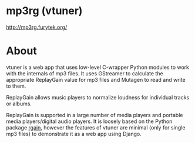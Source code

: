 # mp3rg (vtuner)

http://mp3rg.furytek.org/

# About

vtuner is a web app that uses low-level C-wrapper Python modules to work with the internals of mp3 files. It uses GStreamer to calculate the appropriate ReplayGain value for mp3 files and Mutagen to read and write to them.

ReplayGain allows music players to normalize loudness for individual tracks or albums. 

ReplayGain is supported in a large number of media players and portable media players/digital audio players. It is loosely based on the Python package <a href="https://pypi.python.org/pypi/rgain">rgain</a>, however the features of vtuner are minimal (only for single mp3 files) to demonstrate it as a web app using Django.
